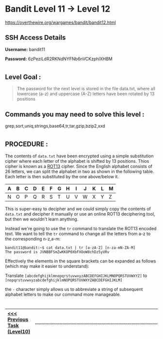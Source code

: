 # Bandit Level 11 -> Level 12 #

https://overthewire.org/wargames/bandit/bandit12.html


## SSH Access Details ##
**Username:**  bandit11

**Password:**  6zPeziLdR2RKNdNYFNb6nVCKzphlXHBM
#


## Level Goal : ##
>The password for the next level is stored in the file data.txt, where all lowercase (a-z) and uppercase (A-Z) letters have been rotated by 13 positions

## Commands you may need to solve this level : ##
grep,sort,uniq,strings,base64,tr,tar,gzip,bzip2,xxd
#  
## PROCEDURE : ##

The contents of `data.txt` have been encrypted using a simple substitution cipher where each letter of the alphabet is shifted by 13 positions.  Thios cipher is known as a [ROT13](https://en.wikipedia.org/wiki/ROT13) cipher.  Since the English alphabet consists of 26 letters, we can split the alphabet in two as shown in the following table.  Each letter is then substituted by the one above/below it.

|A|B|C|D|E|F|G|H|I|J|K|L|M
|---|---|---|---|---|---|---|---|---|---|---|---|---|
|N|O|P|Q|R|S|T|U|V|W|X|Y|Z

This is super-easy to decipher and we could simply copy the contents of `data.txt` and decipher it manually or use an online ROT13 deciphering tool, but then we wouldn't learn anything.

Instead we're going to use the `tr` command to translate the ROT13 encoded text.  We want to tell the `tr` command to change all the letters from a-z to the corresponding n-z,a-m:


```console
bandit11@bandit:~$ cat data.txt | tr [a-zA-Z] [n-za-mN-ZA-M]
The password is JVNBBFSmZwKKOP0XbFXOoW8chDz5yVRv
```

Effectively the elements in the square brackets can be expanded as follows (which may make it easier to understand):

Translate 
`[abcdefghijklmnopqrstuvwxyzABCDEFGHIJKLMNOPQRSTUVWXYZ]` 
to 
`[nopqrstuvwxyzabcdefghijklmNOPQRSTUVWXYZABCDEFGHIJKLM]`

the `-` character simply allows us to abbreviate a string of subsequent alphabet letters to make our command more manageable.




#
[<<< Previous Task (Level10) ](Level10%20->%20Level11.md)|......................................................................................................| [Next Task (Level12) >>>](Level12%20->%20Level13.md)|
:-|--|-:
